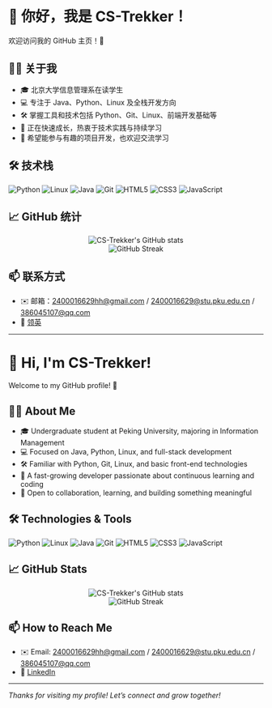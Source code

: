 # 👋 你好，我是 CS-Trekker！

欢迎访问我的 GitHub 主页！🚀

## 👨‍🎓 关于我

- 🎓 北京大学信息管理系在读学生
- 💻 专注于 Java、Python、Linux 及全栈开发方向
- 🛠️ 掌握工具和技术包括 Python、Git、Linux、前端开发基础等
- 🚀 正在快速成长，热衷于技术实践与持续学习
- 🤝 希望能参与有趣的项目开发，也欢迎交流学习

## 🛠️ 技术栈

![Python](https://img.shields.io/badge/Python-3776AB?style=flat&logo=python&logoColor=white)
![Linux](https://img.shields.io/badge/Linux-FCC624?style=flat&logo=linux&logoColor=black)
![Java](https://img.shields.io/badge/Java-007396?style=flat&logo=java&logoColor=white)
![Git](https://img.shields.io/badge/Git-F05032?style=flat&logo=git&logoColor=white)
![HTML5](https://img.shields.io/badge/HTML5-E34F26?style=flat&logo=html5&logoColor=white)
![CSS3](https://img.shields.io/badge/CSS3-1572B6?style=flat&logo=css3&logoColor=white)
![JavaScript](https://img.shields.io/badge/JavaScript-F7DF1E?style=flat&logo=javascript&logoColor=black)

## 📈 GitHub 统计

<p align="center">
  <img src="https://github-readme-stats.vercel.app/api?username=CS-Trekker&show_icons=true&theme=github_dark" alt="CS-Trekker's GitHub stats" />
  <br/>
  <img src="https://github-readme-streak-stats.herokuapp.com?user=CS-Trekker&theme=github-dark" alt="GitHub Streak" />
</p>

## 📫 联系方式

- ✉️ 邮箱：2400016629hh@gmail.com / 2400016629@stu.pku.edu.cn / 386045107@qq.com
- 🔗 [领英](https://www.linkedin.com/in/trekker/)

---

# 👋 Hi, I'm CS-Trekker!

Welcome to my GitHub profile! 🚀

## 👨‍🎓 About Me

- 🎓 Undergraduate student at Peking University, majoring in Information Management
- 💻 Focused on Java, Python, Linux, and full-stack development
- 🛠️ Familiar with Python, Git, Linux, and basic front-end technologies
- 🚀 A fast-growing developer passionate about continuous learning and coding
- 🤝 Open to collaboration, learning, and building something meaningful

## 🛠️ Technologies & Tools

![Python](https://img.shields.io/badge/Python-3776AB?style=flat&logo=python&logoColor=white)
![Linux](https://img.shields.io/badge/Linux-FCC624?style=flat&logo=linux&logoColor=black)
![Java](https://img.shields.io/badge/Java-007396?style=flat&logo=java&logoColor=white)
![Git](https://img.shields.io/badge/Git-F05032?style=flat&logo=git&logoColor=white)
![HTML5](https://img.shields.io/badge/HTML5-E34F26?style=flat&logo=html5&logoColor=white)
![CSS3](https://img.shields.io/badge/CSS3-1572B6?style=flat&logo=css3&logoColor=white)
![JavaScript](https://img.shields.io/badge/JavaScript-F7DF1E?style=flat&logo=javascript&logoColor=black)

## 📈 GitHub Stats

<p align="center">
  <img src="https://github-readme-stats.vercel.app/api?username=CS-Trekker&show_icons=true&theme=github_dark" alt="CS-Trekker's GitHub stats" />
  <br/>
  <img src="https://github-readme-streak-stats.herokuapp.com?user=CS-Trekker&theme=github-dark" alt="GitHub Streak" />
</p>

## 📫 How to Reach Me

- ✉️ Email: 2400016629hh@gmail.com / 2400016629@stu.pku.edu.cn / 386045107@qq.com
- 🔗 [LinkedIn](https://www.linkedin.com/in/trekker/)

---

_Thanks for visiting my profile! Let’s connect and grow together!_
